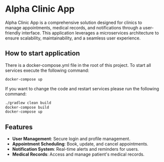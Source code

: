 # Alpha Clinic App

Alpha Clinic App is a comprehensive solution designed for clinics to manage appointments, medical records, and notifications through a user-friendly interface. This application leverages a microservices architecture to ensure scalability, maintainability, and a seamless user experience.

## How to start application

There is a docker-compose.yml file in the root of this project. To start all services
execute the following command:

```bash
docker-compose up
```

If you want to change the code and restart services please run the following command:

```bash
./gradlew clean build
docker-compose build
docker-compose up
```


## Features

- **User Management**: Secure login and profile management.
- **Appointment Scheduling**: Book, update, and cancel appointments.
- **Notification System**: Real-time alerts and reminders for users.
- **Medical Records**: Access and manage patient's medical records.


